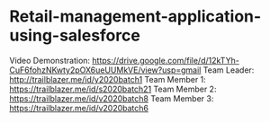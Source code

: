 # Retail-management-application-using-salesforce

Video Demonstration: https://drive.google.com/file/d/12kTYh-CuF6fohzNKwty2pOX6ueUUMkVE/view?usp=gmail
Team Leader: http://trailblazer.me/id/y2020batch1 
Team Member 1: https://trailblazer.me/id/s2020batch21
Team Member 2: https://trailblazer.me/id/v2020batch8
Team Member 3: https://trailblazer.me/id/v2020batch6
